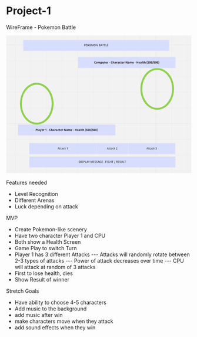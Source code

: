 # Project-1

WireFrame - Pokemon Battle

![wireframe](https://github.com/prijacash/Project-1/blob/main/Pokemon%20battle.png)

Features needed
- Level Recognition
- Different Arenas
- Luck depending on attack


MVP
- Create Pokemon-like scenery
- Have two character Player 1 and CPU
- Both show a Health Screen
- Game Play to switch Turn
- Player 1 has 3 different Attacks
--- Attacks will randomly rotate between 2-3 types of attacks
--- Power of attack decreases over time
--- CPU will attack at random of 3 attacks 
- First to lose health, dies
- Show Result of winner


Stretch Goals
- Have ability to choose 4-5 characters
- Add music to the background
- add music after win
- make characters move when they attack
- add sound effects when they win
